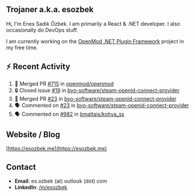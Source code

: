 ##  Trojaner a.k.a. esozbek
Hi, I'm Enes Sadık Özbek. I am primarily a React & .NET developer. I also occasionally do DevOps stuff.

I am currently working on the [OpenMod .NET Plugin Framework](https://github.com/openmod/openmod) project in my free time. 

## :zap: Recent Activity

<!--START_SECTION:activity-->
1. 🎉 Merged PR [#715](https://github.com/openmod/openmod/pull/715) in [openmod/openmod](https://github.com/openmod/openmod)
2. 🔒 Closed issue [#19](https://github.com/byo-software/steam-openid-connect-provider/issues/19) in [byo-software/steam-openid-connect-provider](https://github.com/byo-software/steam-openid-connect-provider)
3. 🎉 Merged PR [#23](https://github.com/byo-software/steam-openid-connect-provider/pull/23) in [byo-software/steam-openid-connect-provider](https://github.com/byo-software/steam-openid-connect-provider)
4. 🗣 Commented on [#23](https://github.com/byo-software/steam-openid-connect-provider/issues/23) in [byo-software/steam-openid-connect-provider](https://github.com/byo-software/steam-openid-connect-provider)
5. 🗣 Commented on [#982](https://github.com/bmaltais/kohya_ss/issues/982) in [bmaltais/kohya_ss](https://github.com/bmaltais/kohya_ss)
<!--END_SECTION:activity-->

## Website / Blog
[https://esozbek.me](https://esozbek.me)

## Contact
- **Email**: es.ozbek (at) outlook (dot) com
- **LinkedIn**: [/in/esozbek](https://linkedin.com/in/esozbek)
